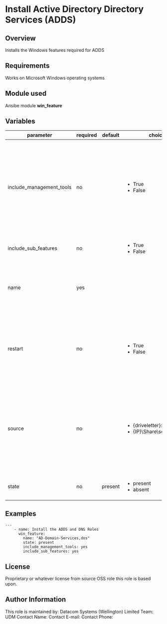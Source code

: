 # Install Active Directory Directory Services (ADDS)

## Overview

Installs the Windows features required for ADDS

## Requirements
Works on Microsoft Windows operating systems

## Module used
Ansibe module **win_feature**

## Variables
|parameter|required|default|choices|comments|
|---|---|---|---|---|
|include_management_tools|no| |<ul><li>True</li><li>False</li></li>|Adds the corresponding management tools to the specified feature. Not supported in Windows 2008. If present when using Windows 2008 this option will be ignored.|
|include_sub_features|no| |<ul><li>True</li><li>False</li></li>|Adds all subfeatures of the specified feature|
|name|yes|||Names of roles or features to install as a single feature or a comma-separated list of features|
|restart|no||<ul><li>True</li><li>False</li></li>|Restarts the computer automatically when installation is complete, if restarting is required by the roles or features installed.|
|source|no||<ul><li>{driveletter}:\sources\sxs</li><li>{IP}\Share\source\sxs</li></li>|Specify a source to install the feature from.Not supported in Windows 2008. If present when using Windows 2008 this option will be ignored.|
|state|no|present|<ul><li>present</li><li>absent</li></li>|State of the features or roles on the system|


## Examples

```
---
    - name: Install the ADDS and DNS Roles
      win_feature:
        name: "AD-Domain-Services,dns"
        state: present
        include_management_tools: yes
        include_sub_features: yes
```

## License
Proprietary or whatever license from source OSS role this role is based upon.

## Author Information
This role is maintained by: Datacom Systems (Wellington) Limited
Team: UDM
Contact Name:
Contact E-mail:
Contact Phone:
